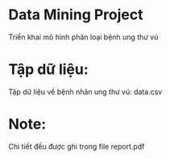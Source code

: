 # Data Mining Project
Triển khai mô hình phân loại bệnh ung thư vú
# Tập dữ liệu:
Tập dữ liệu về bệnh nhân ung thư vú: data.csv
# Note:
Chi tiết đều được ghi trong file report.pdf
